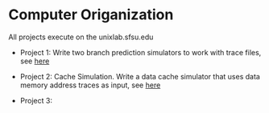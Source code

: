 # Computer Origanization
All projects execute on the unixlab.sfsu.edu
* Project 1: Write two branch prediction simulators to work with trace files, see [here](https://github.com/bojms45/San-Francisco-State-University/blob/master/Computer%20Organization/Project%201/S18P1b.pdf)

* Project 2: Cache Simulation. Write a data cache simulator that uses data memory address traces as input, see [here](https://github.com/bojms45/San-Francisco-State-University/blob/master/Computer%20Organization/Project%202/S18P2.pdf)
* Project 3: 
